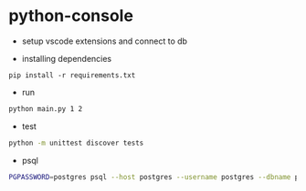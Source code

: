 # python-console

- setup vscode extensions and connect to db

- installing dependencies
```
pip install -r requirements.txt
```

- run
```sh
python main.py 1 2
```

- test 
```sh
python -m unittest discover tests
```

- psql 
```sh
PGPASSWORD=postgres psql --host postgres --username postgres --dbname postgres
```